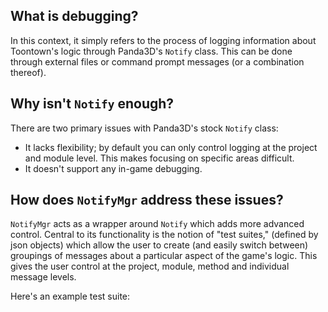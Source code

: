 ## What is debugging?

In this context, it simply refers to the process of logging information about Toontown's logic through Panda3D's `Notify` class. This can be done through external files or command prompt messages (or a combination thereof).

## Why isn't `Notify` enough?

There are two primary issues with Panda3D's stock `Notify` class:

- It lacks flexibility; by default you can only control logging at the project and module level. This makes focusing on specific areas difficult.
- It doesn't support any in-game debugging.

## How does `NotifyMgr` address these issues?

`NotifyMgr` acts as a wrapper around `Notify` which adds more advanced control. Central to its functionality is the notion of "test suites," (defined by json objects) which allow the user to create (and easily switch between) groupings of messages about a particular aspect of the game's logic. This gives the user control at the project, module, method and individual message levels.

Here's an example test suite:


